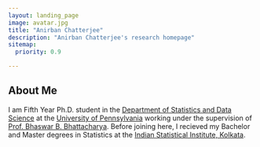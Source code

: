 ```yaml
---
layout: landing_page
image: avatar.jpg
title: "Anirban Chatterjee"
description: "Anirban Chatterjee's research homepage"
sitemap:
  priority: 0.9

---
```

## About Me

I am Fifth Year Ph.D. student in the [Department of Statistics and Data Science](https://statistics.wharton.upenn.edu/) at the [University of Pennsylvania](https://www.upenn.edu/) working under the supervision of [Prof. Bhaswar B. Bhattacharya](http://www-stat.wharton.upenn.edu/~bhaswar/). Before joining here, I recieved my Bachelor and Master degrees in Statistics at the [Indian Statistical Institute, Kolkata](https://www.isical.ac.in/).
